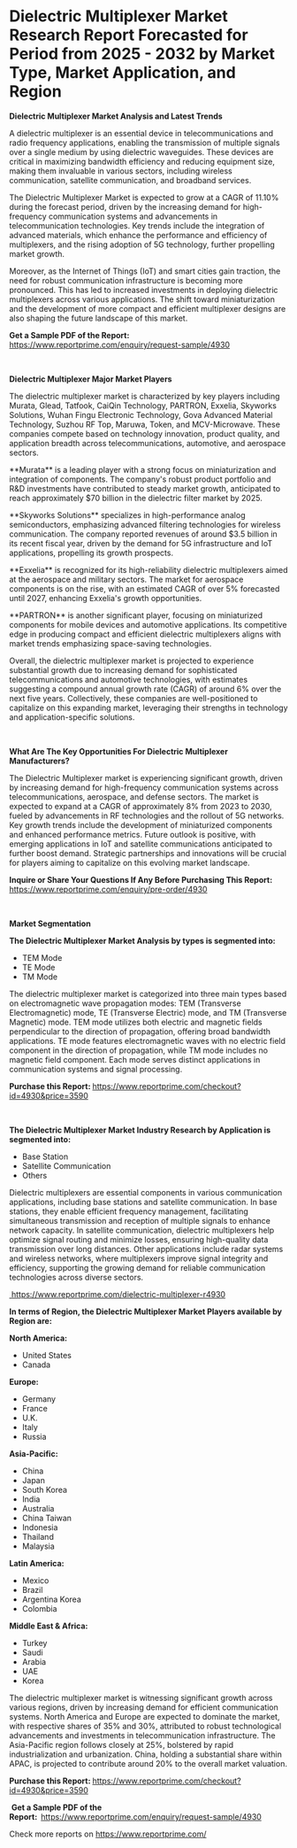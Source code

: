 <p><h1>Dielectric Multiplexer Market Research Report Forecasted for Period from 2025 -  2032 by Market Type, Market Application, and Region</h1></p><p><strong>Dielectric Multiplexer Market Analysis and Latest Trends</strong></p>
<p><p>A dielectric multiplexer is an essential device in telecommunications and radio frequency applications, enabling the transmission of multiple signals over a single medium by using dielectric waveguides. These devices are critical in maximizing bandwidth efficiency and reducing equipment size, making them invaluable in various sectors, including wireless communication, satellite communication, and broadband services.</p><p>The Dielectric Multiplexer Market is expected to grow at a CAGR of 11.10% during the forecast period, driven by the increasing demand for high-frequency communication systems and advancements in telecommunication technologies. Key trends include the integration of advanced materials, which enhance the performance and efficiency of multiplexers, and the rising adoption of 5G technology, further propelling market growth. </p><p>Moreover, as the Internet of Things (IoT) and smart cities gain traction, the need for robust communication infrastructure is becoming more pronounced. This has led to increased investments in deploying dielectric multiplexers across various applications. The shift toward miniaturization and the development of more compact and efficient multiplexer designs are also shaping the future landscape of this market.</p></p>
<p><strong>Get a Sample PDF of the Report:&nbsp;</strong> <a href="https://www.reportprime.com/enquiry/request-sample/4930?utm_campaign=2740&utm_medium=2&utm_source=Github&utm_content=ia&utm_term=19032025&utm_id=dielectric-multiplexer">https://www.reportprime.com/enquiry/request-sample/4930</a></p>
<p>&nbsp;</p>
<p><strong>Dielectric Multiplexer Major Market Players</strong></p>
<p><p>The dielectric multiplexer market is characterized by key players including Murata, Glead, Tatfook, CaiQin Technology, PARTRON, Exxelia, Skyworks Solutions, Wuhan Fingu Electronic Technology, Gova Advanced Material Technology, Suzhou RF Top, Maruwa, Token, and MCV-Microwave. These companies compete based on technology innovation, product quality, and application breadth across telecommunications, automotive, and aerospace sectors.</p><p>**Murata** is a leading player with a strong focus on miniaturization and integration of components. The company's robust product portfolio and R&D investments have contributed to steady market growth, anticipated to reach approximately $70 billion in the dielectric filter market by 2025.</p><p>**Skyworks Solutions** specializes in high-performance analog semiconductors, emphasizing advanced filtering technologies for wireless communication. The company reported revenues of around $3.5 billion in its recent fiscal year, driven by the demand for 5G infrastructure and IoT applications, propelling its growth prospects.</p><p>**Exxelia** is recognized for its high-reliability dielectric multiplexers aimed at the aerospace and military sectors. The market for aerospace components is on the rise, with an estimated CAGR of over 5% forecasted until 2027, enhancing Exxelia's growth opportunities.</p><p>**PARTRON** is another significant player, focusing on miniaturized components for mobile devices and automotive applications. Its competitive edge in producing compact and efficient dielectric multiplexers aligns with market trends emphasizing space-saving technologies.</p><p>Overall, the dielectric multiplexer market is projected to experience substantial growth due to increasing demand for sophisticated telecommunications and automotive technologies, with estimates suggesting a compound annual growth rate (CAGR) of around 6% over the next five years. Collectively, these companies are well-positioned to capitalize on this expanding market, leveraging their strengths in technology and application-specific solutions.</p></p>
<p>&nbsp;</p>
<p><strong>What Are The Key Opportunities For Dielectric Multiplexer Manufacturers?</strong></p>
<p><p>The Dielectric Multiplexer market is experiencing significant growth, driven by increasing demand for high-frequency communication systems across telecommunications, aerospace, and defense sectors. The market is expected to expand at a CAGR of approximately 8% from 2023 to 2030, fueled by advancements in RF technologies and the rollout of 5G networks. Key growth trends include the development of miniaturized components and enhanced performance metrics. Future outlook is positive, with emerging applications in IoT and satellite communications anticipated to further boost demand. Strategic partnerships and innovations will be crucial for players aiming to capitalize on this evolving market landscape.</p></p>
<p><strong>Inquire or Share Your Questions If Any Before Purchasing This Report:</strong> <a href="https://www.reportprime.com/enquiry/pre-order/4930?utm_campaign=2740&utm_medium=2&utm_source=Github&utm_content=ia&utm_term=19032025&utm_id=dielectric-multiplexer">https://www.reportprime.com/enquiry/pre-order/4930</a></p>
<p>&nbsp;</p>
<p><strong>Market Segmentation</strong></p>
<p><strong>The Dielectric Multiplexer Market Analysis by types is segmented into:</strong></p>
<p><ul><li>TEM Mode</li><li>TE Mode</li><li>TM Mode</li></ul></p>
<p><p>The dielectric multiplexer market is categorized into three main types based on electromagnetic wave propagation modes: TEM (Transverse Electromagnetic) mode, TE (Transverse Electric) mode, and TM (Transverse Magnetic) mode. TEM mode utilizes both electric and magnetic fields perpendicular to the direction of propagation, offering broad bandwidth applications. TE mode features electromagnetic waves with no electric field component in the direction of propagation, while TM mode includes no magnetic field component. Each mode serves distinct applications in communication systems and signal processing.</p></p>
<p><strong>Purchase this Report:&nbsp;</strong><a href="https://www.reportprime.com/checkout?id=4930&price=3590&utm_campaign=2740&utm_medium=2&utm_source=Github&utm_content=ia&utm_term=19032025&utm_id=dielectric-multiplexer">https://www.reportprime.com/checkout?id=4930&price=3590</a></p>
<p>&nbsp;</p>
<p><strong>The Dielectric Multiplexer Market Industry Research by Application is segmented into:</strong></p>
<p><ul><li>Base Station</li><li>Satellite Communication</li><li>Others</li></ul></p>
<p><p>Dielectric multiplexers are essential components in various communication applications, including base stations and satellite communication. In base stations, they enable efficient frequency management, facilitating simultaneous transmission and reception of multiple signals to enhance network capacity. In satellite communication, dielectric multiplexers help optimize signal routing and minimize losses, ensuring high-quality data transmission over long distances. Other applications include radar systems and wireless networks, where multiplexers improve signal integrity and efficiency, supporting the growing demand for reliable communication technologies across diverse sectors.</p></p>
<p><a href="https://www.reportprime.com/dielectric-multiplexer-r4930?utm_campaign=2740&utm_medium=2&utm_source=Github&utm_content=ia&utm_term=19032025&utm_id=dielectric-multiplexer">&nbsp;https://www.reportprime.com/dielectric-multiplexer-r4930</a></p>
<p><strong>In terms of Region, the Dielectric Multiplexer Market Players available by Region are:</strong></p>
<p>
    <p> <strong> North America: </strong>
        <ul>
            <li>United States</li>
            <li>Canada</li>
        </ul>
        </p> 
    <p> <strong> Europe: </strong>
        <ul>
            <li>Germany</li>
            <li>France</li>
            <li>U.K.</li>
            <li>Italy</li>
            <li>Russia</li>
        </ul>
        </p> 
    <p> <strong> Asia-Pacific: </strong>
        <ul>
            <li>China</li>
            <li>Japan</li>
            <li>South Korea</li>
            <li>India</li>
            <li>Australia</li>
            <li>China Taiwan</li>
            <li>Indonesia</li>
            <li>Thailand</li>
            <li>Malaysia</li>
        </ul>
        </p> 
    <p> <strong> Latin America: </strong>
        <ul>
            <li>Mexico</li>
            <li>Brazil</li>
            <li>Argentina Korea</li>
            <li>Colombia</li>
        </ul>
        </p> 
    <p> <strong> Middle East & Africa: </strong>
        <ul>
            <li>Turkey</li>
            <li>Saudi</li>
            <li>Arabia</li>
            <li>UAE</li>
            <li>Korea</li>
        </ul>
    </p>
    </p>
<p><p>The dielectric multiplexer market is witnessing significant growth across various regions, driven by increasing demand for efficient communication systems. North America and Europe are expected to dominate the market, with respective shares of 35% and 30%, attributed to robust technological advancements and investments in telecommunication infrastructure. The Asia-Pacific region follows closely at 25%, bolstered by rapid industrialization and urbanization. China, holding a substantial share within APAC, is projected to contribute around 20% to the overall market valuation.</p></p>
<p><strong>Purchase this Report: </strong><a href="https://www.reportprime.com/checkout?id=4930&price=3590&utm_campaign=2740&utm_medium=2&utm_source=Github&utm_content=ia&utm_term=19032025&utm_id=dielectric-multiplexer">https://www.reportprime.com/checkout?id=4930&price=3590</a></p>
<p>&nbsp;<strong>Get a Sample PDF of the Report:&nbsp;&nbsp;</strong><a href="https://www.reportprime.com/enquiry/request-sample/4930?utm_campaign=2740&utm_medium=2&utm_source=Github&utm_content=ia&utm_term=19032025&utm_id=dielectric-multiplexer">https://www.reportprime.com/enquiry/request-sample/4930</a></p>
<p><strong></strong></p>
<p>Check more reports on <a href="https://www.reportprime.com/?utm_campaign=2740&utm_medium=2&utm_source=Github&utm_content=ia&utm_term=19032025&utm_id=dielectric-multiplexer">https://www.reportprime.com/</a></p>